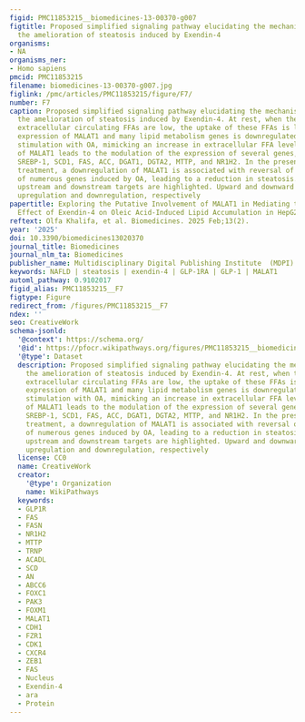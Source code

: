 ```yaml
---
figid: PMC11853215__biomedicines-13-00370-g007
figtitle: Proposed simplified signaling pathway elucidating the mechanism underlying
  the amelioration of steatosis induced by Exendin-4
organisms:
- NA
organisms_ner:
- Homo sapiens
pmcid: PMC11853215
filename: biomedicines-13-00370-g007.jpg
figlink: /pmc/articles/PMC11853215/figure/F7/
number: F7
caption: Proposed simplified signaling pathway elucidating the mechanism underlying
  the amelioration of steatosis induced by Exendin-4. At rest, when the levels of
  extracellular circulating FFAs are low, the uptake of these FFAs is low and the
  expression of MALAT1 and many lipid metabolism genes is downregulated. Following
  stimulation with OA, mimicking an increase in extracellular FFA levels, the expression
  of MALAT1 leads to the modulation of the expression of several genes, including
  SREBP-1, SCD1, FAS, ACC, DGAT1, DGTA2, MTTP, and NR1H2. In the presence of Ex-4
  treatment, a downregulation of MALAT1 is associated with reversal of the modulations
  of numerous genes induced by OA, leading to a reduction in steatosis. Predictive
  upstream and downstream targets are highlighted. Upward and downward arrows indicate
  upregulation and downregulation, respectively
papertitle: Exploring the Putative Involvement of MALAT1 in Mediating the Beneficial
  Effect of Exendin-4 on Oleic Acid-Induced Lipid Accumulation in HepG2 Cells
reftext: Olfa Khalifa, et al. Biomedicines. 2025 Feb;13(2).
year: '2025'
doi: 10.3390/biomedicines13020370
journal_title: Biomedicines
journal_nlm_ta: Biomedicines
publisher_name: Multidisciplinary Digital Publishing Institute  (MDPI)
keywords: NAFLD | steatosis | exendin-4 | GLP-1RA | GLP-1 | MALAT1
automl_pathway: 0.9102017
figid_alias: PMC11853215__F7
figtype: Figure
redirect_from: /figures/PMC11853215__F7
ndex: ''
seo: CreativeWork
schema-jsonld:
  '@context': https://schema.org/
  '@id': https://pfocr.wikipathways.org/figures/PMC11853215__biomedicines-13-00370-g007.html
  '@type': Dataset
  description: Proposed simplified signaling pathway elucidating the mechanism underlying
    the amelioration of steatosis induced by Exendin-4. At rest, when the levels of
    extracellular circulating FFAs are low, the uptake of these FFAs is low and the
    expression of MALAT1 and many lipid metabolism genes is downregulated. Following
    stimulation with OA, mimicking an increase in extracellular FFA levels, the expression
    of MALAT1 leads to the modulation of the expression of several genes, including
    SREBP-1, SCD1, FAS, ACC, DGAT1, DGTA2, MTTP, and NR1H2. In the presence of Ex-4
    treatment, a downregulation of MALAT1 is associated with reversal of the modulations
    of numerous genes induced by OA, leading to a reduction in steatosis. Predictive
    upstream and downstream targets are highlighted. Upward and downward arrows indicate
    upregulation and downregulation, respectively
  license: CC0
  name: CreativeWork
  creator:
    '@type': Organization
    name: WikiPathways
  keywords:
  - GLP1R
  - FAS
  - FASN
  - NR1H2
  - MTTP
  - TRNP
  - ACADL
  - SCD
  - AN
  - ABCC6
  - FOXC1
  - PAK3
  - FOXM1
  - MALAT1
  - CDH1
  - FZR1
  - CDK1
  - CXCR4
  - ZEB1
  - FAS
  - Nucleus
  - Exendin-4
  - ara
  - Protein
---
```

